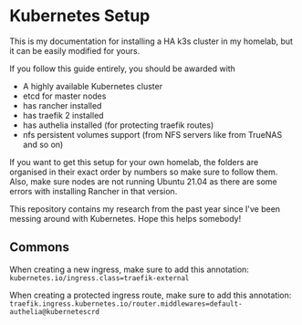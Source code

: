 # Kubernetes Setup

This is my documentation for installing a HA k3s cluster in my homelab, but it can be easily modified for yours.

If you follow this guide entirely, you should be awarded with

-   A highly available Kubernetes cluster
-   etcd for master nodes
-   has rancher installed
-   has traefik 2 installed
-   has authelia installed (for protecting traefik routes)
-   nfs persistent volumes support (from NFS servers like from TrueNAS and so on)

If you want to get this setup for your own homelab, the folders are organised in their exact order by numbers so make sure to follow them. Also, make sure nodes are not running Ubuntu 21.04 as there are some errors with installing Rancher in that version.

This repository contains my research from the past year since I've been messing around with Kubernetes. Hope this helps somebody!

## Commons

When creating a new ingress, make sure to add this annotation:
`kubernetes.io/ingress.class=traefik-external`

When creating a protected ingress route, make sure to add this annotation:
`traefik.ingress.kubernetes.io/router.middlewares=default-authelia@kubernetescrd`
